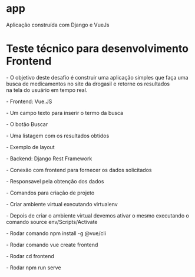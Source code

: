 # app
Aplicação construída com Django e VueJs


# Teste técnico para desenvolvimento Frontend

<p> - O objetivo deste desafio é construir uma aplicação simples que faça uma busca de medicamentos no site da drogasil e retorne os resultados<br> na tela do usuário em tempo real.</p>
<p> - Frontend: Vue.JS
<p> - Um campo texto para inserir o termo da busca</p>
<p> - O botão Buscar</p>
<p> - Uma listagem com os resultados obtidos</p>
<p> - Exemplo de layout</p>
<p> - Backend: Django Rest Framework</p>
<p> - Conexão com frontend para fornecer os dados solicitados</p>
<p> - Responsavel pela obtenção dos dados</p>
<p> - Comandos para criação de projeto</p>

<p> - Criar ambiente virtual executando virtualenv <nome da venv</p>
<p> - Depois de criar o ambiente virtual devemos ativar o mesmo executando o comando source env/Scripts/Activate <br></p>
<p> - Rodar comando npm install -g @vue/cli</p>
<p> - Rodar comando vue create frontend</p>
<p> - Rodar cd frontend</p>
<p> - Rodar npm run serve</p>

